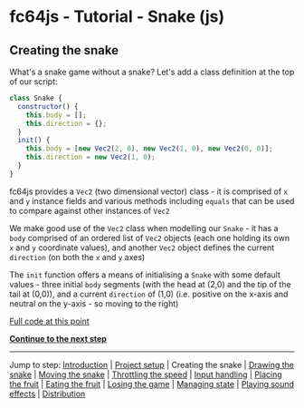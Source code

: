 # fc64js - Tutorial - Snake (js)

## Creating the snake

What's a snake game without a snake? Let's add a class definition at the top of our script:

```js
class Snake {
  constructor() {
    this.body = [];
    this.direction = {};
  }
  init() {
    this.body = [new Vec2(2, 0), new Vec2(1, 0), new Vec2(0, 0)];
    this.direction = new Vec2(1, 0);
  }
}
```

fc64js provides a ```Vec2``` (two dimensional vector) class - it is comprised of ```x``` and ```y``` instance fields and various methods including ```equals``` that can be used to compare against other instances of ```Vec2```

We make good use of the ```Vec2``` class when modelling our ```Snake``` - it has a ```body``` comprised of an ordered list of ```Vec2``` objects (each one holding its own ```x``` and ```y``` coordinate values), and another ```Vec2``` object defines the current ```direction``` (on both the ```x``` and ```y``` axes)

The ```init``` function offers a means of initialising a ```Snake``` with some default values - three initial ```body``` segments (with the head at (2,0) and the tip of the tail at (0,0)), and a current ```direction``` of (1,0) (i.e. positive on the x-axis and neutral on the y-axis - so moving to the right)

[Full code at this point](versions/v02.html)

[**Continue to the next step**](03.md)

---

Jump to step: [Introduction](readme.md) | [Project setup](01.md) | Creating the snake | [Drawing the snake](03.md) | [Moving the snake](04.md) | [Throttling the speed](05.md) | [Input handling](06.md) | [Placing the fruit](07.md) | [Eating the fruit](08.md) | [Losing the game](09.md) | [Managing state](10.md) | [Playing sound effects](11.md) | [Distribution](12.md)

